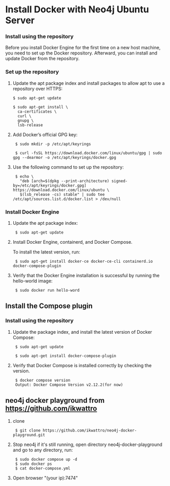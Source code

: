 # Install Docker with Neo4j Ubuntu Server


### Install using the repository
Before you install Docker Engine for the first time on a new host machine, you need to set up the Docker repository. Afterward, you can install and update Docker from the repository.

### Set up the repository
1.  Update the apt package index and install packages to allow apt to use a repository over HTTPS:

        $ sudo apt-get update
    
        $ sudo apt-get install \
          ca-certificates \
          curl \
          gnupg \
          lsb-release
2. Add Docker’s official GPG key:

        $ sudo mkdir -p /etc/apt/keyrings

        $ curl -fsSL https://download.docker.com/linux/ubuntu/gpg | sudo gpg --dearmor -o /etc/apt/keyrings/docker.gpg
3. Use the following command to set up the repository:

        $ echo \
          "deb [arch=$(dpkg --print-architecture) signed-by=/etc/apt/keyrings/docker.gpg] https://download.docker.com/linux/ubuntu \
          $(lsb_release -cs) stable" | sudo tee /etc/apt/sources.list.d/docker.list > /dev/null
          
### Install Docker Engine
1. Update the apt package index:

        $ sudo apt-get update
2. Install Docker Engine, containerd, and Docker Compose.

    To install the latest version, run: 

        $ sudo apt-get install docker-ce docker-ce-cli containerd.io docker-compose-plugin
3. Verify that the Docker Engine installation is successful by running the hello-world image:

        $ sudo docker run hello-word
## Install the Compose plugin
### Install using the repository
1. Update the package index, and install the latest version of Docker Compose:

        $ sudo apt-get update
        
        $ sudo apt-get install docker-compose-plugin
        
2. Verify that Docker Compose is installed correctly by checking the version.

        $ docker compose version
        Output: Docker Compose Version v2.12.2(for now)
 ## neo4j docker playground from https://github.com/ikwattro
1. clone
 
        $ git clone https://github.com/ikwattro/neo4j-docker-playground.git
2. Stop neo4j if it's still running, open directory neo4j-docker-playground and go to any directory, run:        
        
        $ sudo docker compose up -d
        $ sudo docker ps
        $ cat docker-compose.yml
3. Open browser "(your ip):7474"
 
        
